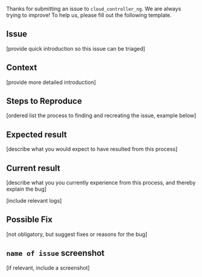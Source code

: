 Thanks for submitting an issue to `cloud_controller_ng`. We are always trying to improve! To help us, please fill out the following template.

## Issue

[provide quick introduction so this issue can be triaged]

## Context

[provide more detailed introduction]

## Steps to Reproduce

[ordered list the process to finding and recreating the issue, example below]

## Expected result

[describe what you would expect to have resulted from this process]

## Current result

[describe what you you currently experience from this process, and thereby explain the bug]

[include relevant logs]

## Possible Fix

[not obligatory, but suggest fixes or reasons for the bug]

## `name of issue` screenshot

[if relevant, include a screenshot]

